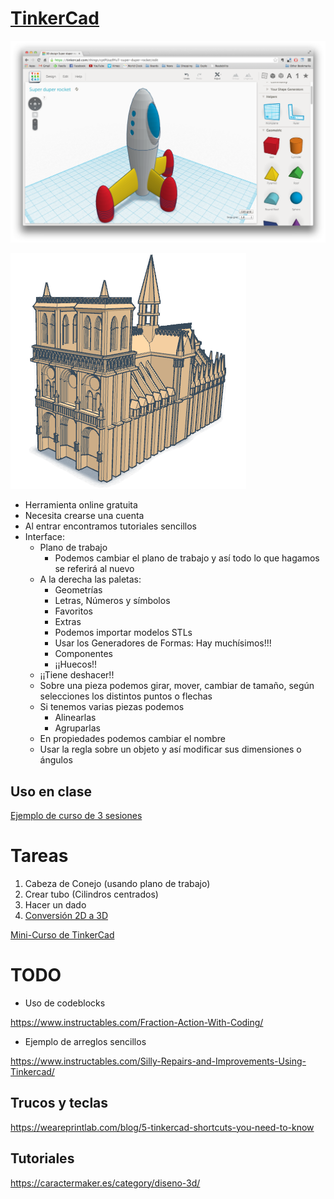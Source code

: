 # [TinkerCad](https://www.tinkercad.com/)

![1](./images/tinkercad.png)

![2](./images/notre-dame-tinkercad.png)

* Herramienta online gratuita
* Necesita crearse una cuenta
* Al entrar encontramos tutoriales sencillos
* Interface:
  * Plano de trabajo
    * Podemos cambiar el plano de trabajo y así todo lo que hagamos se referirá al nuevo
  * A la derecha las paletas:
    * Geometrías  
    * Letras, Números y símbolos
    * Favoritos
    * Extras
    * Podemos importar modelos STLs
    * Usar los Generadores de Formas: Hay muchísimos!!!
    * Componentes
    * ¡¡Huecos!!
  * ¡¡Tiene deshacer!!
  * Sobre una pieza podemos girar, mover, cambiar de tamaño, según selecciones los distintos puntos o flechas
  * Si tenemos varias piezas podemos
      * Alinearlas
      * Agruparlas
  * En propiedades podemos cambiar el nombre  
  * Usar la regla sobre un objeto y así modificar sus dimensiones o ángulos

## Uso en clase

[Ejemplo de curso de 3 sesiones](Desarrollo_clases.md)


# Tareas


1. Cabeza de Conejo (usando plano de trabajo)
1. Crear tubo (Cilindros centrados)
1. Hacer un dado
1. [Conversión 2D a 3D](2d-To-3D.md)

[Mini-Curso de TinkerCad](https://www.youtube.com/playlist?list=PLWFBhjhRekOCKjZvrtUG7M988SZfh9TkJ)

# TODO

* Uso de codeblocks

https://www.instructables.com/Fraction-Action-With-Coding/

* Ejemplo de arreglos sencillos

https://www.instructables.com/Silly-Repairs-and-Improvements-Using-Tinkercad/

## Trucos y teclas

https://weareprintlab.com/blog/5-tinkercad-shortcuts-you-need-to-know


## Tutoriales

https://caractermaker.es/category/diseno-3d/
